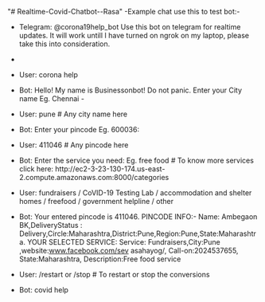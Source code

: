 "# Realtime-Covid-Chatbot--Rasa" 
-Example chat use this to test bot:-

- Telegram: @corona19help_bot  Use this bot on telegram for realtime updates. It will work untill I have turned on ngrok on my laptop, please take this into consideration.
- 
- User:   corona help
- Bot:    Hello! My name is Businessonbot!
          Do not panic. Enter your City name Eg. Chennai -
- User:   pune                                                  # Any city name here
- Bot:    Enter your pincode Eg. 600036:
- User:   411046                                                # Any pincode here
- Bot:    Enter the service you need: Eg. free food     # To know more services click here: http://ec2-3-23-130-174.us-east-           2.compute.amazonaws.com:8000/categories
- User:   fundraisers / CoVID-19 Testing Lab / accommodation and shelter homes / freefood / government helpline / other  
- Bot:    Your entered pincode is 411046. PINCODE INFO:- Name: Ambegaon BK,DeliveryStatus
          : Delivery,Circle:Maharashtra,District:Pune,Region:Pune,State:Maharashtra. YOUR
          SELECTED SERVICE: Service: Fundraisers,City:Pune ,website:www.facebook.com/sev
          asahayog/, Call-on:2024537655, State:Maharashtra, Description:Free food service


- User:   /restart or /stop                                              # To restart or stop the conversions
- Bot:    covid help
